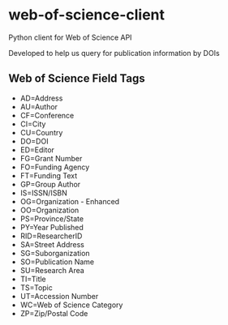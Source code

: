 # web-of-science-client

Python client for Web of Science API 

Developed to help us query for publication information by DOIs

## Web of Science Field Tags
- AD=Address
- AU=Author
- CF=Conference
- CI=City
- CU=Country
- DO=DOI
- ED=Editor
- FG=Grant Number
- FO=Funding Agency
- FT=Funding Text
- GP=Group Author
- IS=ISSN/ISBN
- OG=Organization - Enhanced 
- OO=Organization
- PS=Province/State
- PY=Year Published
- RID=ResearcherID
- SA=Street Address
- SG=Suborganization
- SO=Publication Name
- SU=Research Area
- TI=Title
- TS=Topic
- UT=Accession Number
- WC=Web of Science Category
- ZP=Zip/Postal Code